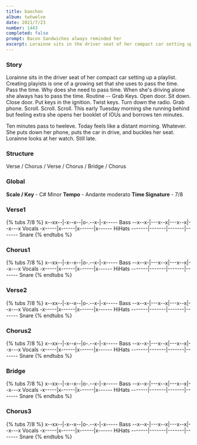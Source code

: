 ```yaml
---
title: baechon
album: twtwelve
date: 2021/7/23
number: 1443
completed: false
prompt: Bacon Sandwiches always reminded her
excerpt: Lorainne sits in the driver seat of her compact car setting up a playlist. Creating playists is one of a growing set that she uses to pass the time. Pass the time. Why does she need to pass time. When she’s driving alone she always has to pass the time. Routine - Grab Keys. Open door. Sit down. Close door. Put keys in the ignition. Twist keys. Turn down the radio. Grab phone. Scroll. Scroll. Scroll. This early Tuesday morning she running behind but feeling extra she opens her booklet of IOUs and borrows ten minutes.
---
```

### Story
Lorainne sits in the driver seat of her compact car setting up a playlist. Creating playists is one of a growing set that she uses to pass the time. Pass the time. Why does she need to pass time. When she's driving alone she always has to pass the time. Routine -- Grab Keys. Open door. Sit down. Close door. Put keys in the ignition. Twist keys. Turn down the radio. Grab phone. Scroll. Scroll. Scroll. This early Tuesday morning she running behind but feeling extra she opens her booklet of IOUs and borrows ten minutes.

Ten minutes pass to tweleve. Today feels like a distant morning. Whatever. She puts down her phone, puts the car in drive, and buckles her seat. Lorainne looks at her watch. Still late.



### Structure
Verse / Chorus / Verse / Chorus / Bridge / Chorus

### Global
**Scale / Key** - C# Minor
**Tempo** - Andante moderato
**Time Signature** - 7/8

### Verse1
{% tubs 7/8 %}
x--xx--|-x--x--|o-.--x-|-x----- Bass
--x--x-|---x--x|---x--x|--x---x Vocals
-x-----|x------|x------|x------ HiHats
-------|-------|-------|------- Snare
{% endtubs %}

### Chorus1
{% tubs 7/8 %}
x--xx--|-x--x--|o-.--x-|-x----- Bass
--x--x-|---x--x|---x--x|--x---x Vocals
-x-----|x------|x------|x------ HiHats
-------|-------|-------|------- Snare
{% endtubs %}

### Verse2
{% tubs 7/8 %}
x--xx--|-x--x--|o-.--x-|-x----- Bass
--x--x-|---x--x|---x--x|--x---x Vocals
-x-----|x------|x------|x------ HiHats
-------|-------|-------|------- Snare
{% endtubs %}

### Chorus2
{% tubs 7/8 %}
x--xx--|-x--x--|o-.--x-|-x----- Bass
--x--x-|---x--x|---x--x|--x---x Vocals
-x-----|x------|x------|x------ HiHats
-------|-------|-------|------- Snare
{% endtubs %}

### Bridge
{% tubs 7/8 %}
x--xx--|-x--x--|o-.--x-|-x----- Bass
--x--x-|---x--x|---x--x|--x---x Vocals
-x-----|x------|x------|x------ HiHats
-------|-------|-------|------- Snare
{% endtubs %}

### Chorus3
{% tubs 7/8 %}
x--xx--|-x--x--|o-.--x-|-x----- Bass
--x--x-|---x--x|---x--x|--x---x Vocals
-x-----|x------|x------|x------ HiHats
-------|-------|-------|------- Snare
{% endtubs %}